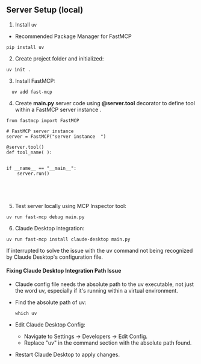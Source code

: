 ## Server Setup (local)

1. Install `uv` 
- Recommended Package Manager for FastMCP

```
pip install uv

```

2. Create project folder and initialized:
  
  ```
  uv init .
  ```

3. Install FastMCP:
```
  uv add fast-mcp
  ```

4.  Create **main.py** server code using **@server.tool** decorator to define  tool  within a FastMCP server instance .

```
from fastmcp import FastMCP

# FastMCP server instance  
server = FastMCP("server instance  ")

@server.tool()
def tool_name( ):


if __name__ == "__main__":
    server.run()





```
  

5. Test server locally using MCP Inspector tool:
  ```
  uv run fast-mcp debug main.py
  ```

6. Claude Desktop integration:
  ```
  uv run fast-mcp install claude-desktop main.py
  ```

If interrupted to solve the issue with the uv command not being recognized by Claude Desktop's configuration file.

#### Fixing Claude Desktop Integration Path Issue

- Claude config file needs the absolute path to the uv executable, not just the word uv, especially if it's running within a virtual environment.

- Find the absolute path of uv:
  ```
  which uv
  ```
      
- Edit Claude Desktop Config:
  - Navigate to Settings → Developers → Edit Config.
  - Replace "uv" in the command section with the absolute path found.

- Restart Claude Desktop to apply changes.